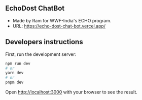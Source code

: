 ## EchoDost ChatBot

- Made by Ram for WWF-India's ECHO program.
- URL: https://echo-dost-chat-bot.vercel.app/

## Developers instructions

First, run the development server:

```bash
npm run dev
# or
yarn dev
# or
pnpm dev
```

Open [http://localhost:3000](http://localhost:3000) with your browser to see the result.
